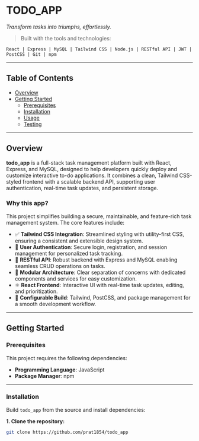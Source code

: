 # TODO_APP

_Transform tasks into triumphs, effortlessly._

> Built with the tools and technologies:

`React | Express | MySQL | Tailwind CSS | Node.js | RESTful API | JWT | PostCSS | Git | npm`

---

## Table of Contents

- [Overview](#overview)  
- [Getting Started](#getting-started)  
  - [Prerequisites](#prerequisites)  
  - [Installation](#installation)  
  - [Usage](#usage)  
  - [Testing](#testing)  

---

## Overview

**todo_app** is a full-stack task management platform built with React, Express, and MySQL, designed to help developers quickly deploy and customize interactive to-do applications. It combines a clean, Tailwind CSS-styled frontend with a scalable backend API, supporting user authentication, real-time task updates, and persistent storage.

### Why this app?

This project simplifies building a secure, maintainable, and feature-rich task management system. The core features include:

- ✅ **Tailwind CSS Integration**: Streamlined styling with utility-first CSS, ensuring a consistent and extensible design system.  
- 🔐 **User Authentication**: Secure login, registration, and session management for personalized task tracking.  
- 🔁 **RESTful API**: Robust backend with Express and MySQL enabling seamless CRUD operations on tasks.  
- 🧩 **Modular Architecture**: Clear separation of concerns with dedicated components and services for easy customization.  
- ⚛️ **React Frontend**: Interactive UI with real-time task updates, editing, and prioritization.  
- 🔧 **Configurable Build**: Tailwind, PostCSS, and package management for a smooth development workflow.  

---

## Getting Started

### Prerequisites

This project requires the following dependencies:

- **Programming Language**: JavaScript  
- **Package Manager**: npm  

---

### Installation

Build `todo_app` from the source and install dependencies:

**1. Clone the repository:**
```bash
git clone https://github.com/prat1854/todo_app

